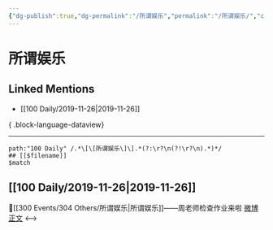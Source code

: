 ```yaml
---
{"dg-publish":true,"dg-permalink":"/所谓娱乐","permalink":"/所谓娱乐/","created":"2023-03-30T20:49:31.000+08:00","updated":"2023-08-24T19:37:15.693+08:00"}
---
```


# 所谓娱乐

## Linked Mentions
- [[100 Daily/2019-11-26\|2019-11-26]]

{ .block-language-dataview}

---

```expander
path:"100 Daily" /.*\[\[所谓娱乐\]\].*(?:\r?\n(?!\r?\n).*)*/
## [[$filename]]
$match
```
## [[100 Daily/2019-11-26\|2019-11-26]]
🌿[[300 Events/304 Others/所谓娱乐\|所谓娱乐]]——周老师检查作业来啦
[微博正文](https://m.weibo.cn/6466290670/4442869878380419)
<-->